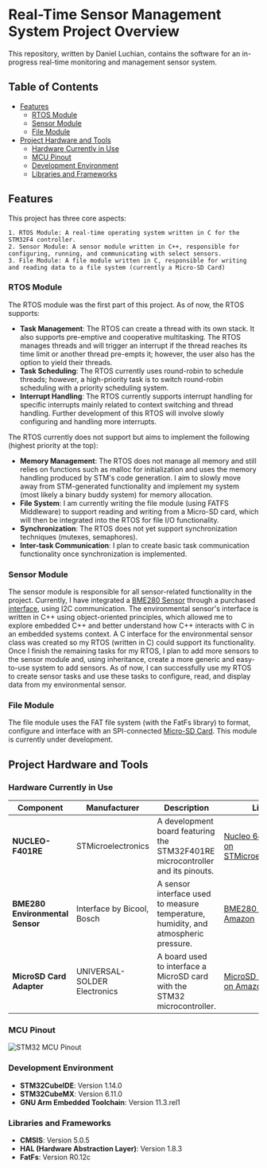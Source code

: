 
# Real-Time Sensor Management System Project Overview

This repository, written by Daniel Luchian, contains the software for an in-progress real-time monitoring and management sensor system.


## Table of Contents

- [Features](#features)
  - [RTOS Module](#rtos-module)
  - [Sensor Module](#sensor-module)
  - [File Module](#file-module)
- [Project Hardware and Tools](#project-hardware-and-tools)
  - [Hardware Currently in Use](#hardware-currently-in-use)
  - [MCU Pinout](#mcu-pinout)
  - [Development Environment](#development-environment)
  - [Libraries and Frameworks](#libraries-annd-frameworks)


## Features

This project has three core aspects:

    1. RTOS Module: A real-time operating system written in C for the STM32F4 controller. 
    2. Sensor Module: A sensor module written in C++, responsible for configuring, running, and communicating with select sensors. 
    3. File Module: A file module written in C, responsible for writing and reading data to a file system (currently a Micro-SD Card)

### RTOS Module

The RTOS module was the first part of this project. As of now, the RTOS supports:

- **Task Management**: The RTOS can create a thread with its own stack. It also supports pre-emptive and cooperative multitasking. The RTOS manages threads and will trigger an interrupt if the thread reaches its time limit or another thread pre-empts it; however, the user also has the option to yield their threads. 
- **Task Scheduling**: The RTOS currently uses round-robin to schedule threads; however, a high-priority task is to switch round-robin scheduling with a priority scheduling system.
- **Interrupt Handling**: The RTOS currently supports interrupt handling for specific interrupts mainly related to context switching and thread handling. Further development of this RTOS will involve slowly configuring and handling more interrupts. 

The RTOS currently does not support but aims to implement the following (highest priority at the top):

- **Memory Management**: The RTOS does not manage all memory and still relies on functions such as malloc for initialization and uses the memory handling produced by STM's code generation. I aim to slowly move away from STM-generated functionality and implement my system (most likely a binary buddy system) for memory allocation.
- **File System**: I am currently writing the file module (using FATFS Middleware) to support reading and writing from a Micro-SD card, which will then be integrated into the RTOS for file I/O functionality. 
- **Synchronization**: The RTOS does not yet support synchronization techniques (mutexes, semaphores).
- **Inter-task Communication**: I plan to create basic task communication functionality once synchronization is implemented.

### Sensor Module

The sensor module is responsible for all sensor-related functionality in the project. Currently, I have integrated a [BME280 Sensor](https://www.bosch-sensortec.com/products/environmental-sensors/humidity-sensors-bme280/) through a purchased [interface](https://www.amazon.ca/BME280-Environmental-Sensor-Temperature-Atmospheric/dp/B088HJHJXG/ref=sr_1_6?crid=2P6LHTNXB7MS7&dib=eyJ2IjoiMSJ9.nbJjv--6WYS78X8ff65UB6wZeHXS2zOL3lRl6T7gppDvdfSCt8PWlh_vcuOCkyxDrY6U0wH-uh1ebdEA9iCWzvALp6icDX7lxZX6YoQlz3J2rkvotRJ28XqutnHnupKFv-3W6cNgOxppK0-YmdqL3mCojUX-xlv1kB-TCwchqSTS_Dkcrses1KrXQbx7mxq2r3-PTeofHwormdyZjQKbflom8UT90wBD_paq_rS_cmxmQMYyvDprBEuAoAYiVRJm0rKr8EaCIX22jWD7Af-dRoUFtP_YVthEXHLyCGOZxhYElcJE7_t8e21WoypatdSL5zhlW4MKKTK7H0I4v7P51cd77qGA9wA0ONiB2Y_MpAIEiE3B50xRHVduFXh5Dhw642jBMuzxt5BWM5g2GvRTT8ALM_2wQ4jVTWe8D6eks0WV2T-I-cRomwlY_erGEYnM.hIuiaYNz8NxEupRgd7acwuxQaRP9F4H_6e3OFbskpm0&dib_tag=se&keywords=bme280&qid=1736553513&sprefix=bme280%2Caps%2C135&sr=8-6), using I2C communication. The environmental sensor's interface is written in C++ using object-oriented principles, which allowed me to explore embedded C++ and better understand how C++ interacts with C in an embedded systems context. A C interface for the environmental sensor class was created so my RTOS (written in C) could support its functionality. Once I finish the remaining tasks for my RTOS, I plan to add more sensors to the sensor module and, using inheritance, create a more generic and easy-to-use system to add sensors. As of now, I can successfully use my RTOS to create sensor tasks and use these tasks to configure, read, and display data from my environmental sensor. 

### File Module

The file module uses the FAT file system (with the FatFs library) to format, configure and interface with an SPI-connected [Micro-SD Card](https://www.amazon.ca/CANADUINO%C2%AE-Micro-SD-Adapter-Arduino-Converter/dp/B09TY9L76L/ref=sr_1_5?crid=3A6RL8QGT985C&dib=eyJ2IjoiMSJ9.SIrVYSov3s7t7n5hnBUjPzDeW0VITudyJrj1i__FlHJForNvKYTDMdU0XJuUHdqjcLfKYL-_lZ0Di8aSQOWHJ3KJ-dVkVW0l2XM1BIDGqTV_xwFpRqXwHDj1_6laR7p_XXTTDQOBgtkK-a1ISolZ_lZ3-n-Z7yyNq5NPrLU6MIxIv1cYWPf6LEJ-D4mE5xaPpm35lszV4ah9Mc0tuqc4c9Cw3odwG3YrRYt59LCofjzlqLt7CaAZAgVOKVcR2QL4AKLy8K7t26Ka-YNlqy7iWtdi7FXLTyCszXcGnunksP6dGDjH5QK6JRicWb9m0Uq-3ay9wbrLaZOOlh27KvT2zXSafqCgXlxmSmFBtqPKNxW-iWkMaaKIlOa5AXZEFj_D5nzq1NdN6pRUL0kdAQ0bPE4Qxno4F0b_NrvY2zSOJURFmZXOXdd-RKXwGiFwkZhT.VaFX_wPsMXRTJHI07sh_Vxkpso4LqKE9dCEW5wRyR7o&dib_tag=se&keywords=sd+card+stm32&qid=1736557535&sprefix=sd+card+stm3%2Caps%2C102&sr=8-5). This module is currently under development.


## Project Hardware and Tools

### Hardware Currently in Use

| Component                      | Manufacturer               | Description                                                                 | Link                                                                                                                       |
|---------------------------------|----------------------------|-----------------------------------------------------------------------------|----------------------------------------------------------------------------------------------------------------------------|
| **NUCLEO-F401RE**               | STMicroelectronics         | A development board featuring the STM32F401RE microcontroller and its pinouts. | [Nucleo 64 F401RE on STMicroelectronics](https://www.st.com/en/evaluation-tools/nucleo-f401re.html) |
| **BME280 Environmental Sensor** | Interface by Bicool, Bosch | A sensor interface used to measure temperature, humidity, and atmospheric pressure. | [BME280 Sensor on Amazon](https://www.amazon.ca/BME280-Environmental-Sensor-Temperature-Atmospheric/dp/B088HJHJXG) |
| **MicroSD Card Adapter**        | UNIVERSAL-SOLDER Electronics | A board used to interface a MicroSD card with the STM32 microcontroller.      | [MicroSD Adapter on Amazon](https://www.amazon.ca/CANADUINO%C2%AE-Micro-SD-Adapter-Arduino-Converter/dp/B09TY9L76L) |

### MCU Pinout

![STM32 MCU Pinout](DevelopmentDocs/MCUPinoutSTM32Cube.png)

### Development Environment

- **STM32CubeIDE**: Version 1.14.0
- **STM32CubeMX**: Version 6.11.0
- **GNU Arm Embedded Toolchain**: Version 11.3.rel1

### Libraries and Frameworks

- **CMSIS**: Version 5.0.5
- **HAL (Hardware Abstraction Layer)**: Version 1.8.3
- **FatFs**: Version R0.12c
